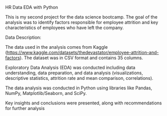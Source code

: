 HR Data EDA with Python

This is my second project for the data science bootcamp. The goal of the analysis was to identify factors responsible for employee attrition and key characteristics of employees who have left the company.

Data Description:

The data used in the analysis comes from Kaggle (https://www.kaggle.com/datasets/thedevastator/employee-attrition-and-factors). The dataset was in CSV format and contains 35 columns.

Exploratory Data Analysis (EDA) was conducted including data understanding, data preparation, and data analysis (visualizations, descriptive statistics, attrition rate and mean comparison, correlations).

The data analysis was conducted in Python using libraries like Pandas, NumPy, Matplotlib/Seaborn, and SciPy.

Key insights and conclusions were presented, along with recommendations for further analysis
